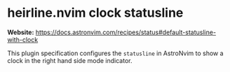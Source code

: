 # heirline.nvim clock statusline

**Website:** <https://docs.astronvim.com/recipes/status#default-statusline-with-clock>

This plugin specification configures the `statusline` in AstroNvim to show a clock in the right hand side mode indicator.
